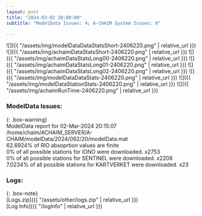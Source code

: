 ```yaml
---
layout: post
title: "2024-03-02 20:00:00"
subtitle: "ModelData Issues: 4; A-CHAIM System Issues: 0"

---
```


![]({{ "/assets/img/modelDataDataStatsShort-2406220.png" | relative_url }})
![]({{ "/assets/img/achaimDataStatsShort-2406220.png" | relative_url }})
![]({{ "/assets/img/achaimDataStatsLong00-2406220.png" | relative_url }})
![]({{ "/assets/img/achaimDataStatsLong01-2406220.png" | relative_url }})
![]({{ "/assets/img/achaimDataStatsLong02-2406220.png" | relative_url }})
![]({{ "/assets/img/modelDataDataStats-2406220.png" | relative_url }})
![]({{ "/assets/img/modelDataStationStats-2406220.png" | relative_url }})
![]({{ "/assets/img/achaimRunTime-2406220.png" | relative_url }})


### ModelData Issues:  
  
{: .box-warning}  
 ModelData report for 02-Mar-2024 20:15:07   
 /home/chaim/ACHAIM_SERVER/A-CHAIM/modelData/2024/062/20/modelData.mat   
 62.6924% of RIO absoprtion values are finite   
 0% of all possible stations for IONO were downloaded. x2753   
 0% of all possible stations for SENTINEL were downloaded. x2208   
 7.0234% of all possible stations for KARTVERKET were downloaded. x23   
  


### Logs:  
  
{: .box-note}  
[Logs.zip]({{ "/assets/other/logs.zip" | relative_url }})  
[Log Info]({{ "/logInfo" | relative_url }})  
